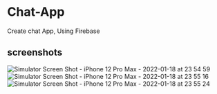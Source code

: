# Chat-App
Create chat App,  Using Firebase 


## screenshots
![Simulator Screen Shot - iPhone 12 Pro Max - 2022-01-18 at 23 54 59](https://user-images.githubusercontent.com/91871715/150702502-48f69797-2cf4-4558-93cf-aac1d9cfa2a9.png)
![Simulator Screen Shot - iPhone 12 Pro Max - 2022-01-18 at 23 55 16](https://user-images.githubusercontent.com/91871715/150702504-616b5744-54f7-4bf0-bccd-ba1f14b764b8.png)
![Simulator Screen Shot - iPhone 12 Pro Max - 2022-01-18 at 23 55 24](https://user-images.githubusercontent.com/91871715/150702508-f6c9b2d2-6221-4ce6-9e32-0284b6a47b88.png)
